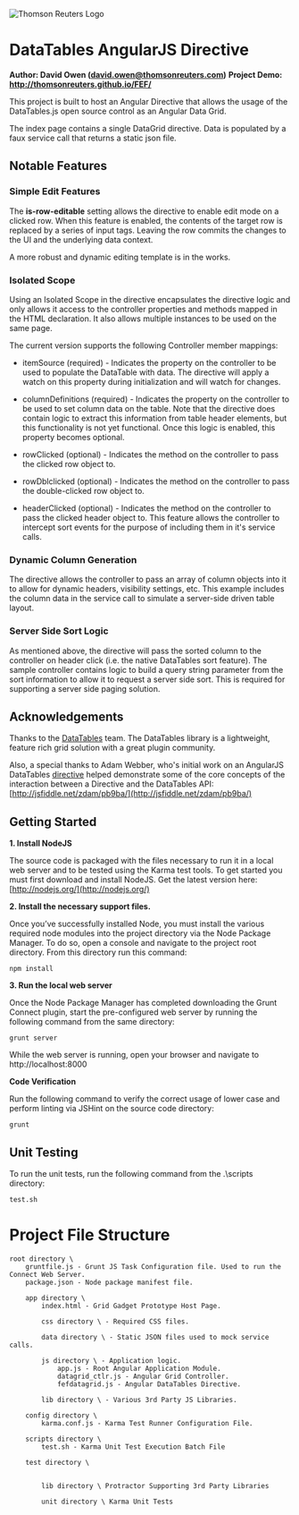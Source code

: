 ![Thomson Reuters Logo](http://cdn1.im.thomsonreuters.com/wp-content/themes/Im/images/tr-logo.png)

# DataTables AngularJS Directive #
**Author: David Owen (david.owen@thomsonreuters.com)**
**Project Demo: http://thomsonreuters.github.io/FEF/**

This project is built to host an Angular Directive that allows the usage of the DataTables.js open source control as an Angular Data Grid.

The index page contains a single DataGrid directive. Data is populated by a faux service call that returns a static json file.

## Notable Features ##

### Simple Edit Features ###
The **is-row-editable** setting allows the directive to enable edit mode on a clicked row. When this feature is enabled, the contents of the target row is replaced by a series of input tags. Leaving the row commits the changes to the UI and the underlying data context.

A more robust and dynamic editing template is in the works.

### Isolated Scope ###
Using an Isolated Scope in the directive encapsulates the directive logic and only allows it access to the controller properties and methods mapped in the HTML declaration. It also allows multiple instances to be used on the same page.

The current version supports the following Controller member mappings:

- itemSource (required) - Indicates the property on the controller to be used to populate the DataTable with data. The directive will apply a watch on this property during initialization and will watch for changes.
 
- columnDefinitions (required) - Indicates the property on the controller to be used to set column data on the table. Note that the directive does contain logic to extract this information from table header elements, but this functionality is not yet functional. Once this logic is enabled, this property becomes optional.

- rowClicked (optional) - Indicates the method on the controller to pass the clicked row object to.
- rowDblclicked (optional) - Indicates the method on the controller to pass the double-clicked row object to.

- headerClicked (optional) - Indicates the method on the controller to pass the clicked header object to. This feature allows the controller to intercept sort events for the purpose of including them in it's service calls. 

### Dynamic Column Generation ###
The directive allows the controller to pass an array of column objects into it to allow for dynamic headers, visibility settings, etc. This example includes the column data in the service call to simulate a server-side driven table layout.
 
### Server Side Sort Logic ###
As mentioned above, the directive will pass the sorted column to the controller on header click (i.e. the native DataTables sort feature). The sample controller contains logic to build a query string parameter from the sort information to allow it to request a server side sort. This is required for supporting a server side paging solution. 

## Acknowledgements ##
Thanks to the [DataTables](http://datatables.net/ "DataTables") team. The DataTables library is a lightweight, feature rich grid solution with a great plugin community.

Also, a special thanks to Adam Webber, who's initial work on an AngularJS DataTables [directive](https://groups.google.com/forum/#!topic/angular/vM2DEMK_NMA) helped demonstrate some of the core concepts of the interaction between a Directive and the DataTables API:  [http://jsfiddle.net/zdam/pb9ba/](http://jsfiddle.net/zdam/pb9ba/)



## Getting Started ##

**1. Install NodeJS**

The source code is packaged with the files necessary to run it in a local web server and to be tested using the Karma test tools. To get started you must first download and install NodeJS. Get the latest version here: [http://nodejs.org/](http://nodejs.org/)

**2. Install the necessary support files.**

Once you’ve successfully installed Node, you must install the various required node modules into the project directory via the Node Package Manager. To do so, open a console and navigate to the project root directory. From this directory run this command:


    npm install

**3. Run the local web server**

Once the Node Package Manager has completed downloading the Grunt Connect plugin, start the pre-configured web server by running the following command from the same directory:

	grunt server

While the web server is running, open your browser and navigate to http://localhost:8000


**Code Verification**

Run the following command to verify the correct usage of lower case and perform linting via JSHint on the source code directory:

	grunt 

## Unit Testing ##
To run the unit tests, run the following command from the .\scripts directory:

	test.sh


# Project File Structure #

    root directory \
		gruntfile.js - Grunt JS Task Configuration file. Used to run the Connect Web Server.
		package.json - Node package manifest file.

		app directory \ 
			index.html - Grid Gadget Prototype Host Page.

			css directory \ - Required CSS files.

			data directory \ - Static JSON files used to mock service calls.

			js directory \ - Application logic.
				app.js - Root Angular Application Module.
				datagrid_ctlr.js - Angular Grid Controller.
				fefdatagrid.js - Angular DataTables Directive.
				
			lib directory \ - Various 3rd Party JS Libraries.

		config directory \
			karma.conf.js - Karma Test Runner Configuration File.

		scripts directory \
			test.sh - Karma Unit Test Execution Batch File

		test directory \
 

			lib directory \ Protractor Supporting 3rd Party Libraries

			unit directory \ Karma Unit Tests